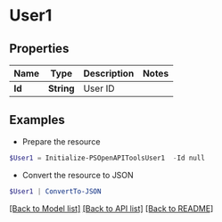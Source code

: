 # User1
## Properties

Name | Type | Description | Notes
------------ | ------------- | ------------- | -------------
**Id** | **String** | User ID | 

## Examples

- Prepare the resource
```powershell
$User1 = Initialize-PSOpenAPIToolsUser1  -Id null
```

- Convert the resource to JSON
```powershell
$User1 | ConvertTo-JSON
```

[[Back to Model list]](../README.md#documentation-for-models) [[Back to API list]](../README.md#documentation-for-api-endpoints) [[Back to README]](../README.md)

